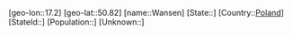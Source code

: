﻿---
location: [50.82,17.2]
type: City
tags:
- geo/City


SpocWebEntityId: 35443
isDeleted: false
confidential: public

---
[geo-lon::17.2]
[geo-lat::50.82]
[name::Wansen]
[State::]
[Country::[Poland](geo/Continent/Europe/Poland.md)]
[StateId::]
[Population::]
[Unknown::]


